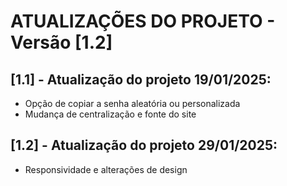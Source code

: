 # ATUALIZAÇÕES DO PROJETO - Versão [1.2]

## [1.1] - Atualização do projeto 19/01/2025:
- Opção de copiar a senha aleatória ou personalizada
- Mudança de centralização e fonte do site
 
## [1.2] - Atualização do projeto 29/01/2025:
- Responsividade e alterações de design
